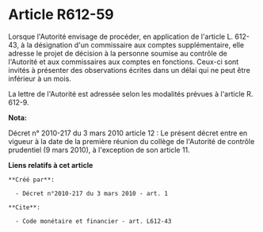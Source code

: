 # Article R612-59

Lorsque l'Autorité envisage de procéder, en application de l'article L. 612-43, à la désignation d'un commissaire aux comptes
supplémentaire, elle adresse le projet de décision à la personne soumise au contrôle de l'Autorité et aux commissaires aux
comptes en fonctions. Ceux-ci sont invités à présenter des observations écrites dans un délai qui ne peut être inférieur à un
mois. 

La lettre de l'Autorité est adressée selon les modalités prévues à l'article R. 612-9.

**Nota:**

Décret n° 2010-217 du 3 mars 2010 article 12 : Le présent décret entre en vigueur à la date de la première réunion du collège
de l'Autorité de contrôle prudentiel (9 mars 2010), à l'exception de son article 11.

**Liens relatifs à cet article**

	**Créé par**:

	  - Décret n°2010-217 du 3 mars 2010 - art. 1

	**Cite**:

	  - Code monétaire et financier - art. L612-43
